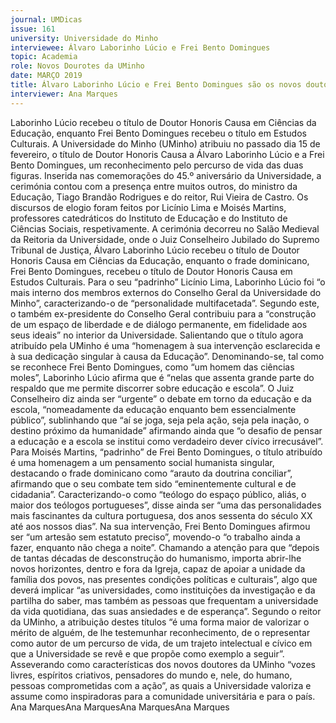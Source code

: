 ```yaml
---
journal: UMDicas 
issue: 161
university: Universidade do Minho
interviewee: Álvaro Laborinho Lúcio e Frei Bento Domingues
topic: Academia
role: Novos Dourotes da UMinho
date: MARÇO 2019
title: Álvaro Laborinho Lúcio e Frei Bento Domingues são os novos doutores da UMinho
interviewer: Ana Marques
---
```



Laborinho Lúcio recebeu o título de Doutor Honoris Causa em Ciências da Educação,
enquanto Frei Bento Domingues recebeu o título em Estudos Culturais.
A Universidade do Minho (UMinho)
atribuiu no passado dia 15 de fevereiro,
o título de Doutor Honoris Causa a
Álvaro Laborinho Lúcio e a Frei Bento
Domingues, um reconhecimento pelo
percurso de vida das duas figuras. Inserida
nas comemorações do 45.º aniversário da
Universidade, a cerimónia contou com a
presença entre muitos outros, do ministro
da Educação, Tiago Brandão Rodrigues e
do reitor, Rui Vieira de Castro.
Os discursos de elogio foram feitos
por Licínio Lima e Moisés Martins,
professores catedráticos do Instituto
de Educação e do Instituto de Ciências
Sociais, respetivamente.
A cerimónia decorreu no Salão
Medieval da Reitoria da Universidade,
onde o Juiz Conselheiro Jubilado do
Supremo Tribunal de Justiça, Álvaro
Laborinho Lúcio recebeu o título de
Doutor Honoris Causa em Ciências da
Educação, enquanto o frade dominicano,
Frei Bento Domingues, recebeu o título
de Doutor Honoris Causa em Estudos
Culturais.
Para o seu “padrinho” Licínio Lima,
Laborinho Lúcio foi “o mais interno
dos membros externos do Conselho
Geral da Universidade do Minho”,
caracterizando-o de “personalidade
multifacetada”. Segundo este, o
também ex-presidente do Conselho
Geral contribuiu para a “construção de
um espaço de liberdade e de diálogo
permanente, em fidelidade aos seus
ideais” no interior da Universidade.
Salientando que o título agora atribuído
pela UMinho é uma “homenagem à sua
intervenção esclarecida e à sua dedicação
singular à causa da Educação”.
Denominando-se, tal como se
reconhece Frei Bento Domingues, como
“um homem das ciências moles”,
Laborinho Lúcio afirma que é “nelas
que assenta grande parte do respaldo que
me permite discorrer sobre educação e
escola”. O Juiz Conselheiro diz ainda ser
“urgente” o debate em torno da educação
e da escola, “nomeadamente da educação
enquanto bem essencialmente público”,
sublinhando que “aí se joga, seja pela
ação, seja pela inação, o destino próximo
da humanidade” afirmando ainda que “o
desafio de pensar a educação e a escola
se institui como verdadeiro dever cívico
irrecusável”.
Para Moisés Martins, “padrinho” de
Frei Bento Domingues, o título atribuído é
uma homenagem a um pensamento social
humanista singular, destacando o frade
dominicano como “arauto da doutrina
conciliar”, afirmando que o seu combate
tem sido “eminentemente cultural e
de cidadania”. Caracterizando-o como
“teólogo do espaço público, aliás, o
maior dos teólogos portugueses”, disse
ainda ser “uma das personalidades mais
fascinantes da cultura portuguesa, dos
anos sessenta do século XX até aos nossos
dias”.
Na sua intervenção, Frei Bento
Domingues afirmou ser “um artesão
sem estatuto preciso”, movendo-o “o
trabalho ainda a fazer, enquanto não
chega a noite”. Chamando a atenção
para que “depois de tantas décadas de
desconstrução do humanismo, importa
abrir-lhe novos horizontes, dentro e
fora da Igreja, capaz de apoiar a unidade
da família dos povos, nas presentes
condições políticas e culturais”, algo
que deverá implicar “as universidades,
como instituições da investigação e da
partilha do saber, mas também as pessoas
que frequentam a universidade da vida
quotidiana, das suas ansiedades e de
esperança”.
Segundo o reitor da UMinho, a
atribuição destes títulos “é uma forma
maior de valorizar o mérito de alguém,
de lhe testemunhar reconhecimento, de o
representar como autor de um percurso de
vida, de um trajeto intelectual e cívico em
que a Universidade se revê e que propõe
como exemplo a seguir”. Asseverando
como características dos novos doutores
da UMinho “vozes livres, espíritos
criativos, pensadores do mundo e, nele,
do humano, pessoas comprometidas
com a ação”, as quais a Universidade
valoriza e assume como inspiradoras para
a comunidade universitária e para o país.
Ana MarquesAna MarquesAna MarquesAna Marques